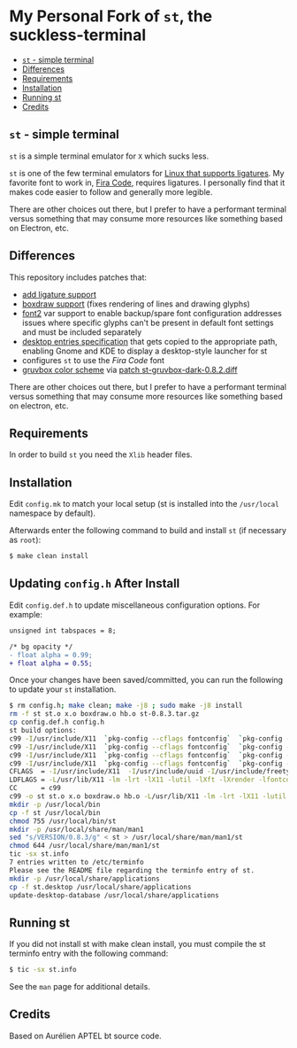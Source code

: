 # My Personal Fork of `st`, the suckless-terminal

 - [`st` - simple terminal](#st---simple-terminal)
 - [Differences](#differences)
 - [Requirements](#requirements)
 - [Installation](#installation)
 - [Running st](#running-st)
 - [Credits](#credits)

## `st` - simple terminal

`st` is a simple terminal emulator for `X` which sucks less.

`st` is one of the few terminal emulators for [Linux that supports ligatures](https://github.com/tonsky/FiraCode#terminal-compatibility-list).
My favorite font to work in, [Fira Code](https://github.com/tonsky/FiraCode), requires ligatures. I personally find that it makes code easier to follow and generally more legible.

There are other choices out there, but I prefer to have a performant terminal versus something that may consume more resources like something based on Electron, etc.

## Differences

This repository includes patches that:

- [add ligature support](https://st.suckless.org/patches/ligatures/)
- [boxdraw support](https://st.suckless.org/patches/ligatures/0.8.3/st-ligatures-boxdraw-20200430-0.8.3.diff) (fixes rendering of lines and drawing glyphs)
- [font2](https://st.suckless.org/patches/font2/) var support to enable backup/spare font configuration addresses issues where specific glyphs can't be present in default font settings and must be included separately
- [desktop entries specification](https://developer.gnome.org/integration-guide/stable/desktop-files.html.en) that gets copied to the appropriate path, enabling Gnome and KDE to display a desktop-style launcher for st
- configures `st` to use the _Fira Code_ font
- [gruvbox color scheme](https://camo.githubusercontent.com/cdb2f2e986c564b515c0c698e6c45b4ab5d725a9/687474703a2f2f692e696d6775722e636f6d2f776136363678672e706e67) via [patch st-gruvbox-dark-0.8.2.diff](https://st.suckless.org/patches/gruvbox/st-gruvbox-dark-0.8.2.diff)

There are other choices out there, but I prefer to have a performant terminal versus something that may consume more resources like something based on electron, etc.

## Requirements

In order to build `st` you need the `Xlib` header files.

## Installation

Edit `config.mk` to match your local setup (st is installed into
the `/usr/local` namespace by default).

Afterwards enter the following command to build and install `st` (if
necessary as `root`):

```sh
$ make clean install
```

## Updating `config.h` After Install

Edit `config.def.h` to update miscellaneous configuration options.
For example:

```diff
unsigned int tabspaces = 8;

/* bg opacity */
- float alpha = 0.99;
+ float alpha = 0.55;

```

Once your changes have been saved/committed, you can run the following to
update your `st` installation.

```sh
$ rm config.h; make clean; make -j8 ; sudo make -j8 install
rm -f st st.o x.o boxdraw.o hb.o st-0.8.3.tar.gz
cp config.def.h config.h
st build options:
c99 -I/usr/include/X11  `pkg-config --cflags fontconfig`  `pkg-config --cflags freetype2`  `pkg-config --cflags harfbuzz` -DVERSION=\"0.8.3\" -D_XOPEN_SOURCE=600  -O -c st.c
c99 -I/usr/include/X11  `pkg-config --cflags fontconfig`  `pkg-config --cflags freetype2`  `pkg-config --cflags harfbuzz` -DVERSION=\"0.8.3\" -D_XOPEN_SOURCE=600  -O -c x.c
c99 -I/usr/include/X11  `pkg-config --cflags fontconfig`  `pkg-config --cflags freetype2`  `pkg-config --cflags harfbuzz` -DVERSION=\"0.8.3\" -D_XOPEN_SOURCE=600  -O -c boxdraw.c
c99 -I/usr/include/X11  `pkg-config --cflags fontconfig`  `pkg-config --cflags freetype2`  `pkg-config --cflags harfbuzz` -DVERSION=\"0.8.3\" -D_XOPEN_SOURCE=600  -O -c hb.c
CFLAGS  = -I/usr/include/X11  -I/usr/include/uuid -I/usr/include/freetype2 -I/usr/include/libpng16  -I/usr/include/freetype2 -I/usr/include/libpng16  -I/usr/include/harfbuzz -I/usr/include/glib-2.0 -I/usr/lib/x86_64-linux-gnu/glib-2.0/include -DVERSION="0.8.3" -D_XOPEN_SOURCE=600  -O
LDFLAGS = -L/usr/lib/X11 -lm -lrt -lX11 -lutil -lXft -lXrender -lfontconfig -lfreetype  -lfreetype  -lharfbuzz
CC      = c99
c99 -o st st.o x.o boxdraw.o hb.o -L/usr/lib/X11 -lm -lrt -lX11 -lutil -lXft -lXrender `pkg-config --libs fontconfig`  `pkg-config --libs freetype2`  `pkg-config --libs harfbuzz`
mkdir -p /usr/local/bin
cp -f st /usr/local/bin
chmod 755 /usr/local/bin/st
mkdir -p /usr/local/share/man/man1
sed "s/VERSION/0.8.3/g" < st > /usr/local/share/man/man1/st
chmod 644 /usr/local/share/man/man1/st
tic -sx st.info
7 entries written to /etc/terminfo
Please see the README file regarding the terminfo entry of st.
mkdir -p /usr/local/share/applications
cp -f st.desktop /usr/local/share/applications
update-desktop-database /usr/local/share/applications

```


## Running st

If you did not install st with make clean install, you must compile
the st terminfo entry with the following command:

```sh
$ tic -sx st.info
```

See the `man` page for additional details.

## Credits

Based on Aurélien APTEL <aurelien dot aptel at gmail dot com> bt source code.


